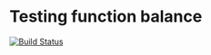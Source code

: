 # Testing function balance

[![Build Status](https://travis-ci.org/LuckyCode7/gtest.svg?branch=master)](https://travis-ci.org/LuckyCode7/gtest)
